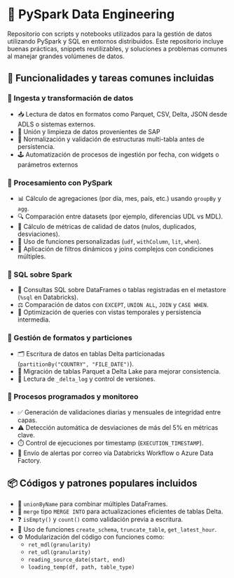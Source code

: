 # 🧠 PySpark Data Engineering

Repositorio con scripts y notebooks utilizados para la gestión de datos utilizando PySpark y SQL en entornos distribuidos. Este repositorio incluye buenas prácticas, snippets reutilizables, y soluciones a problemas comunes al manejar grandes volúmenes de datos.

## 🚀 Funcionalidades y tareas comunes incluidas

### 🔄 Ingesta y transformación de datos
- 📥 Lectura de datos en formatos como Parquet, CSV, Delta, JSON desde ADLS o sistemas externos.
- 🔗 Unión y limpieza de datos provenientes de SAP
- 🧽 Normalización y validación de estructuras multi-tabla antes de persistencia.
- 🕹️ Automatización de procesos de ingestión por fecha, con widgets o parámetros externos

### 🧮 Procesamiento con PySpark
- 📊 Cálculo de agregaciones (por día, mes, país, etc.) usando `groupBy` y `agg`.
- 🔍 Comparación entre datasets (por ejemplo, diferencias UDL vs MDL).
- 🧬 Cálculo de métricas de calidad de datos (nulos, duplicados, desviaciones).
- 🧠 Uso de funciones personalizadas (`udf`, `withColumn`, `lit`, `when`).
- 🧰 Aplicación de filtros dinámicos y joins complejos con condiciones múltiples.

### 🧾 SQL sobre Spark
- 📝 Consultas SQL sobre DataFrames o tablas registradas en el metastore (`%sql` en Databricks).
- ⚖️ Comparación de datos con `EXCEPT`, `UNION ALL`, `JOIN` y `CASE WHEN`.
- 🚀 Optimización de queries con vistas temporales y persistencia intermedia.

### 🧰 Gestión de formatos y particiones
- 🗂️ Escritura de datos en tablas Delta particionadas (`partitionBy("COUNTRY", "FILE_DATE")`).
- 🔁 Migración de tablas Parquet a Delta Lake para mejorar consistencia.
- 🧾 Lectura de `_delta_log` y control de versiones.

### 🔁 Procesos programados y monitoreo
- ✅ Generación de validaciones diarias y mensuales de integridad entre capas.
- ⚠️ Detección automática de desviaciones de más del 5% en métricas clave.
- ⏱️ Control de ejecuciones por timestamp (`EXECUTION_TIMESTAMP`).
- 📧 Envío de alertas por correo vía Databricks Workflow o Azure Data Factory.

## 📦 Códigos y patrones populares incluidos

- 🔗 `unionByName` para combinar múltiples DataFrames.
- 🧩 `merge` tipo `MERGE INTO` para actualizaciones eficientes de tablas Delta.
- ❓ `isEmpty()` y `count()` como validación previa a escritura.
- 🧱 Uso de funciones `create_schema`, `truncate_table`, `get_latest_hour`.
- ⚙️ Modularización del código con funciones como:
  - `ret_mdl(granularity)`
  - `ret_udl(granularity)`
  - `reading_source_date(start, end)`
  - `loading_temp(df, path, table_type)`
